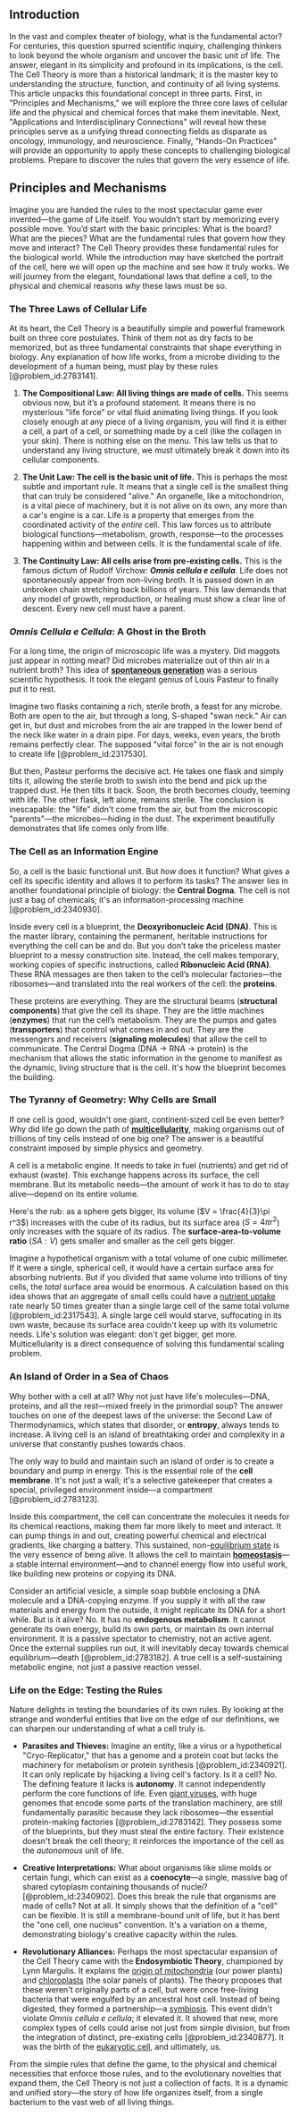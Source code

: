 ## Introduction
In the vast and complex theater of biology, what is the fundamental actor? For centuries, this question spurred scientific inquiry, challenging thinkers to look beyond the whole organism and uncover the basic unit of life. The answer, elegant in its simplicity and profound in its implications, is the cell. The Cell Theory is more than a historical landmark; it is the master key to understanding the structure, function, and continuity of all living systems. This article unpacks this foundational concept in three parts. First, in "Principles and Mechanisms," we will explore the three core laws of cellular life and the physical and chemical forces that make them inevitable. Next, "Applications and Interdisciplinary Connections" will reveal how these principles serve as a unifying thread connecting fields as disparate as oncology, immunology, and neuroscience. Finally, "Hands-On Practices" will provide an opportunity to apply these concepts to challenging biological problems. Prepare to discover the rules that govern the very essence of life.

## Principles and Mechanisms

Imagine you are handed the rules to the most spectacular game ever invented—the game of Life itself. You wouldn’t start by memorizing every possible move. You’d start with the basic principles: What is the board? What are the pieces? What are the fundamental rules that govern how they move and interact? The Cell Theory provides these fundamental rules for the biological world. While the introduction may have sketched the portrait of the cell, here we will open up the machine and see how it truly works. We will journey from the elegant, foundational laws that define a cell, to the physical and chemical reasons *why* these laws must be so.

### The Three Laws of Cellular Life

At its heart, the Cell Theory is a beautifully simple and powerful framework built on three core postulates. Think of them not as dry facts to be memorized, but as three fundamental constraints that shape everything in biology. Any explanation of how life works, from a microbe dividing to the development of a human being, must play by these rules [@problem_id:2783141].

1.  **The Compositional Law: All living things are made of cells.** This seems obvious now, but it’s a profound statement. It means there is no mysterious "life force" or vital fluid animating living things. If you look closely enough at any piece of a living organism, you will find it is either a cell, a part of a cell, or something made by a cell (like the collagen in your skin). There is nothing else on the menu. This law tells us that to understand any living structure, we must ultimately break it down into its cellular components.

2.  **The Unit Law: The cell is the basic unit of life.** This is perhaps the most subtle and important rule. It means that a single cell is the smallest thing that can truly be considered "alive." An organelle, like a mitochondrion, is a vital piece of machinery, but it is not alive on its own, any more than a car's engine is a car. Life is a property that emerges from the coordinated activity of the *entire* cell. This law forces us to attribute biological functions—metabolism, growth, response—to the processes happening within and between cells. It is the fundamental scale of life.

3.  **The Continuity Law: All cells arise from pre-existing cells.** This is the famous dictum of Rudolf Virchow: ***Omnis cellula e cellula***. Life does not spontaneously appear from non-living broth. It is passed down in an unbroken chain stretching back billions of years. This law demands that any model of growth, reproduction, or healing must show a clear line of descent. Every new cell must have a parent.

### *Omnis Cellula e Cellula*: A Ghost in the Broth

For a long time, the origin of microscopic life was a mystery. Did maggots just appear in rotting meat? Did microbes materialize out of thin air in a nutrient broth? This idea of **[spontaneous generation](@article_id:137901)** was a serious scientific hypothesis. It took the elegant genius of Louis Pasteur to finally put it to rest.

Imagine two flasks containing a rich, sterile broth, a feast for any microbe. Both are open to the air, but through a long, S-shaped "swan neck." Air can get in, but dust and microbes from the air are trapped in the lower bend of the neck like water in a drain pipe. For days, weeks, even years, the broth remains perfectly clear. The supposed "vital force" in the air is not enough to create life [@problem_id:2317530].

But then, Pasteur performs the decisive act. He takes one flask and simply tilts it, allowing the sterile broth to swish into the bend and pick up the trapped dust. He then tilts it back. Soon, the broth becomes cloudy, teeming with life. The other flask, left alone, remains sterile. The conclusion is inescapable: the "life" didn't come from the air, but from the microscopic "parents"—the microbes—hiding in the dust. The experiment beautifully demonstrates that life comes only from life.

### The Cell as an Information Engine

So, a cell is the basic functional unit. But *how* does it function? What gives a cell its specific identity and allows it to perform its tasks? The answer lies in another foundational principle of biology: the **Central Dogma**. The cell is not just a bag of chemicals; it's an information-processing machine [@problem_id:2340930].

Inside every cell is a blueprint, the **Deoxyribonucleic Acid (DNA)**. This is the master library, containing the permanent, heritable instructions for everything the cell can be and do. But you don’t take the priceless master blueprint to a messy construction site. Instead, the cell makes temporary, working copies of specific instructions, called **Ribonucleic Acid (RNA)**. These RNA messages are then taken to the cell’s molecular factories—the ribosomes—and translated into the real workers of the cell: the **proteins**.

These proteins are everything. They are the structural beams (**structural components**) that give the cell its shape. They are the little machines (**enzymes**) that run the cell’s metabolism. They are the pumps and gates (**transporters**) that control what comes in and out. They are the messengers and receivers (**signaling molecules**) that allow the cell to communicate. The Central Dogma (DNA $\to$ RNA $\to$ protein) is the mechanism that allows the static information in the genome to manifest as the dynamic, living structure that is the cell. It's how the blueprint becomes the building.

### The Tyranny of Geometry: Why Cells are Small

If one cell is good, wouldn't one giant, continent-sized cell be even better? Why did life go down the path of **[multicellularity](@article_id:145143)**, making organisms out of trillions of tiny cells instead of one big one? The answer is a beautiful constraint imposed by simple physics and geometry.

A cell is a metabolic engine. It needs to take in fuel (nutrients) and get rid of exhaust (waste). This exchange happens across its surface, the cell membrane. But its metabolic needs—the amount of work it has to do to stay alive—depend on its entire volume.

Here's the rub: as a sphere gets bigger, its volume ($V = \frac{4}{3}\pi r^3$) increases with the cube of its radius, but its surface area ($S = 4\pi r^2$) only increases with the square of its radius. The **surface-area-to-volume ratio** ($SA:V$) gets smaller and smaller as the cell gets bigger.

Imagine a hypothetical organism with a total volume of one cubic millimeter. If it were a single, spherical cell, it would have a certain surface area for absorbing nutrients. But if you divided that same volume into trillions of tiny cells, the *total* surface area would be enormous. A calculation based on this idea shows that an aggregate of small cells could have a [nutrient uptake](@article_id:190524) rate nearly 50 times greater than a single large cell of the same total volume [@problem_id:2317543]. A single large cell would starve, suffocating in its own waste, because its surface area couldn't keep up with its volumetric needs. Life's solution was elegant: don't get bigger, get more. Multicellularity is a direct consequence of solving this fundamental scaling problem.

### An Island of Order in a Sea of Chaos

Why bother with a cell at all? Why not just have life's molecules—DNA, proteins, and all the rest—mixed freely in the primordial soup? The answer touches on one of the deepest laws of the universe: the Second Law of Thermodynamics, which states that disorder, or **entropy**, always tends to increase. A living cell is an island of breathtaking order and complexity in a universe that constantly pushes towards chaos.

The only way to build and maintain such an island of order is to create a boundary and pump in energy. This is the essential role of the **cell membrane**. It's not just a wall; it's a selective gatekeeper that creates a special, privileged environment inside—a compartment [@problem_id:2783123].

Inside this compartment, the cell can concentrate the molecules it needs for its chemical reactions, making them far more likely to meet and interact. It can pump things in and out, creating powerful chemical and electrical gradients, like charging a battery. This sustained, non-[equilibrium state](@article_id:269870) is the very essence of being alive. It allows the cell to maintain **[homeostasis](@article_id:142226)**—a stable internal environment—and to channel energy flow into useful work, like building new proteins or copying its DNA.

Consider an artificial vesicle, a simple soap bubble enclosing a DNA molecule and a DNA-copying enzyme. If you supply it with all the raw materials and energy from the outside, it might replicate its DNA for a short while. But is it alive? No. It has no **endogenous metabolism**. It cannot generate its own energy, build its own parts, or maintain its own internal environment. It is a passive spectator to chemistry, not an active agent. Once the external supplies run out, it will inevitably decay towards chemical equilibrium—death [@problem_id:2783182]. A true cell is a self-sustaining metabolic engine, not just a passive reaction vessel.

### Life on the Edge: Testing the Rules

Nature delights in testing the boundaries of its own rules. By looking at the strange and wonderful entities that live on the edge of our definitions, we can sharpen our understanding of what a cell truly is.

-   **Parasites and Thieves:** Imagine an entity, like a virus or a hypothetical "Cryo-Replicator," that has a genome and a protein coat but lacks the machinery for metabolism or protein synthesis [@problem_id:2340921]. It can only replicate by hijacking a living cell's factory. Is it a cell? No. The defining feature it lacks is **autonomy**. It cannot independently perform the core functions of life. Even [giant viruses](@article_id:180825), with huge genomes that encode some parts of the translation machinery, are still fundamentally parasitic because they lack ribosomes—the essential protein-making factories [@problem_id:2783142]. They possess some of the blueprints, but they must steal the entire factory. Their existence doesn't break the cell theory; it reinforces the importance of the cell as the *autonomous* unit of life.

-   **Creative Interpretations:** What about organisms like slime molds or certain fungi, which can exist as a **coenocyte**—a single, massive bag of shared cytoplasm containing thousands of nuclei? [@problem_id:2340902]. Does this break the rule that organisms are made of cells? Not at all. It simply shows that the definition of a "cell" can be flexible. It is still a membrane-bound unit of life, but it has bent the "one cell, one nucleus" convention. It's a variation on a theme, demonstrating biology's creative capacity within the rules.

-   **Revolutionary Alliances:** Perhaps the most spectacular expansion of the Cell Theory came with the **Endosymbiotic Theory**, championed by Lynn Margulis. It explains the [origin of mitochondria](@article_id:168119) (our power plants) and [chloroplasts](@article_id:150922) (the solar panels of plants). The theory proposes that these weren't originally parts of a cell, but were once free-living bacteria that were engulfed by an ancestral host cell. Instead of being digested, they formed a partnership—a [symbiosis](@article_id:141985). This event didn't violate *Omnis cellula e cellula*; it elevated it. It showed that new, more complex types of cells could arise not just from simple division, but from the integration of distinct, pre-existing cells [@problem_id:2340877]. It was the birth of the [eukaryotic cell](@article_id:170077), and ultimately, us.

From the simple rules that define the game, to the physical and chemical necessities that enforce those rules, and to the evolutionary novelties that expand them, the Cell Theory is not just a collection of facts. It is a dynamic and unified story—the story of how life organizes itself, from a single bacterium to the vast web of all living things.